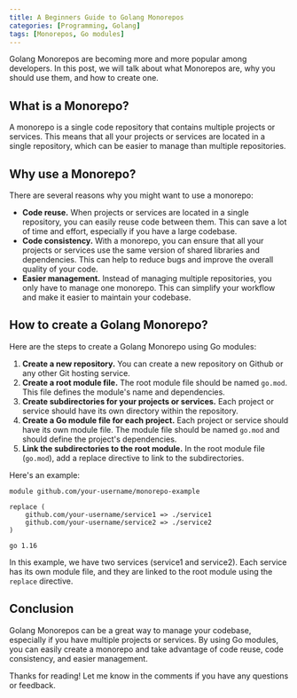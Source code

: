 ```yaml
---
title: A Beginners Guide to Golang Monorepos 
categories: [Programming, Golang]
tags: [Monorepos, Go modules]
---
```


Golang Monorepos are becoming more and more popular among developers. In this post, we will talk about what Monorepos are, why you should use them, and how to create one.

## What is a Monorepo?

A monorepo is a single code repository that contains multiple projects or services. This means that all your projects or services are located in a single repository, which can be easier to manage than multiple repositories.

## Why use a Monorepo?

There are several reasons why you might want to use a monorepo:

- **Code reuse.** When projects or services are located in a single repository, you can easily reuse code between them. This can save a lot of time and effort, especially if you have a large codebase.
- **Code consistency.** With a monorepo, you can ensure that all your projects or services use the same version of shared libraries and dependencies. This can help to reduce bugs and improve the overall quality of your code.
- **Easier management.** Instead of managing multiple repositories, you only have to manage one monorepo. This can simplify your workflow and make it easier to maintain your codebase.

## How to create a Golang Monorepo?

Here are the steps to create a Golang Monorepo using Go modules:

1. **Create a new repository.** You can create a new repository on Github or any other Git hosting service.
2. **Create a root module file.** The root module file should be named `go.mod`. This file defines the module's name and dependencies. 
3. **Create subdirectories for your projects or services.** Each project or service should have its own directory within the repository.
4. **Create a Go module file for each project.** Each project or service should have its own module file. The module file should be named `go.mod` and should define the project's dependencies.
5. **Link the subdirectories to the root module.** In the root module file (`go.mod`), add a replace directive to link to the subdirectories.

Here's an example:

```
module github.com/your-username/monorepo-example

replace (
    github.com/your-username/service1 => ./service1
    github.com/your-username/service2 => ./service2
)

go 1.16
```

In this example, we have two services (service1 and service2). Each service has its own module file, and they are linked to the root module using the `replace` directive.

## Conclusion

Golang Monorepos can be a great way to manage your codebase, especially if you have multiple projects or services. By using Go modules, you can easily create a monorepo and take advantage of code reuse, code consistency, and easier management.

Thanks for reading! Let me know in the comments if you have any questions or feedback.
